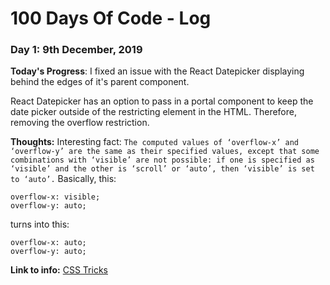 # 100 Days Of Code - Log

### Day 1: 9th December, 2019

**Today's Progress**: I fixed an issue with the React Datepicker displaying behind the edges of it's parent component.

React Datepicker has an option to pass in a portal component to keep the date picker outside of the restricting element in the HTML. Therefore, removing the overflow restriction.

**Thoughts:** Interesting fact: `The computed values of ‘overflow-x’ and ‘overflow-y’ are the same as their specified values, except that some combinations with ‘visible’ are not possible: if one is specified as ‘visible’ and the other is ‘scroll’ or ‘auto’, then ‘visible’ is set to ‘auto’.`
Basically, this:
```
overflow-x: visible;
overflow-y: auto;
```
turns into this:
```
overflow-x: auto;
overflow-y: auto;
```

**Link to info:** [CSS Tricks](https://css-tricks.com/popping-hidden-overflow/)
